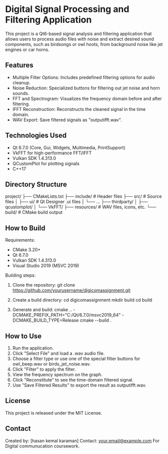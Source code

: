 Digital Signal Processing and Filtering Application
===================================================

This project is a Qt6-based signal analysis and filtering application that allows users to process audio files with noise and extract desired sound components, such as birdsongs or owl hoots, from background noise like jet engines or car horns.

Features
--------

- Multiple Filter Options: Includes predefined filtering options for audio cleanup.
- Noise Reduction: Specialized buttons for filtering out jet noise and horn sounds.
- FFT and Spectrogram: Visualizes the frequency domain before and after filtering.
- IFFT Reconstruction: Reconstructs the cleaned signal in the time domain.
- WAV Export: Save filtered signals as "outputifft.wav".

Technologies Used
-----------------

- Qt 6.7.0 (Core, Gui, Widgets, Multimedia, PrintSupport)
- VkFFT for high-performance FFT/IFFT
- Vulkan SDK 1.4.313.0
- QCustomPlot for plotting signals
- C++17

Directory Structure
-------------------

project/
├── CMakeLists.txt
├── include/                 # Header files
├── src/                     # Source files
│   ├── ui/                  # Qt Designer .ui files
│   └── ...
├── thirdparty/
│   ├── qcustomplot/
│   └── VkFFT/
├── resources/               # WAV files, icons, etc.
└── build/                   # CMake build output

How to Build
------------

Requirements:
- CMake 3.20+
- Qt 6.7.0
- Vulkan SDK 1.4.313.0
- Visual Studio 2019 (MSVC 2019)

Building steps:

1. Clone the repository:
   git clone https://github.com/yourusername/digicomassignment.git

2. Create a build directory:
   cd digicomassignment
   mkdir build
   cd build

3. Generate and build:
   cmake .. -DCMAKE_PREFIX_PATH="C:/Qt/6.7.0/msvc2019_64" -DCMAKE_BUILD_TYPE=Release
   cmake --build .

How to Use
----------

1. Run the application.
2. Click "Select File" and load a .wav audio file.
3. Choose a filter type or use one of the special filter buttons for owl_beep.wav or birds_jet_noise.wav.
4. Click "Filter" to apply the filter.
5. View the frequency spectrum on the graph.
6. Click "Reconstitute" to see the time-domain filtered signal.
7. Use "Save Filtered Results" to export the result as outputifft.wav.

License
-------

This project is released under the MIT License.

Contact
-------

Created by: [hasan kemal karaman]
Contact: your.email@example.com
For Digital communucation coursework.
